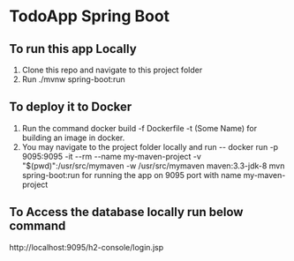 # TodoApp Spring Boot

## To run this app Locally
1. Clone this repo and navigate to this project folder
2. Run ./mvnw spring-boot:run 

## To deploy it to Docker
1. Run the command docker build -f Dockerfile -t (Some Name) for building an image in docker.
2. You may navigate to the project folder locally and run -- docker run -p 9095:9095 -it --rm --name my-maven-project -v "$(pwd)":/usr/src/mymaven -w /usr/src/mymaven maven:3.3-jdk-8 mvn spring-boot:run
   for running the app on 9095 port with name my-maven-project

## To Access the database locally run below command
http://localhost:9095/h2-console/login.jsp
